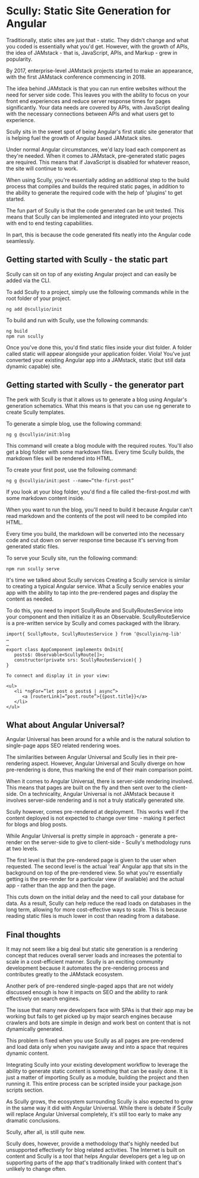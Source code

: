  Scully: Static Site Generation for Angular 
===========================================

Traditionally, static sites are just that - static. They didn't change
and what you coded is essentially what you'd get. However, with the
growth of APIs, the idea of JAMstack - that is, JavaScript, APIs, and
Markup - grew in popularity.

By 2017, enterprise-level JAMstack projects started to make an
appearance, with the first JAMstack conference commencing in 2018.

The idea behind JAMstack is that you can run entire websites without the
need for server side code. This leaves you with the ability to focus on
your front end experiences and reduce server response times for pages
significantly. Your data needs are covered by APIs, with JavaScript
dealing with the necessary connections between APIs and what users get
to experience.

Scully sits in the sweet spot of being Angular's first static site
generator that is helping fuel the growth of Angular based JAMstack
sites.

Under normal Angular circumstances, we'd lazy load each component as
they're needed. When it comes to JAMstack, pre-generated static pages
are required. This means that if JavaScript is disabled for whatever
reason, the site will continue to work.

When using Scully, you're essentially adding an additional step to the
build process that compiles and builds the required static pages, in
addition to the ability to generate the required code with the help of
'plugins' to get started.

The fun part of Scully is that the code generated can be unit tested.
This means that Scully can be implemented and integrated into your
projects with end to end testing capabilities.

In part, this is because the code generated fits neatly into the Angular
code seamlessly.

Getting started with Scully - the static part
---------------------------------------------

Scully can sit on top of any existing Angular project and can easily be
added via the CLI.

To add Scully to a project, simply use the following commands while in
the root folder of your project.

    ng add @scullyio/init

To build and run with Scully, use the following commands:

    ng build
    npm run scully

Once you've done this, you'd find static files inside your dist folder.
A folder called static will appear alongside your application folder.
Viola! You've just converted your existing Angular app into a JAMstack,
static (but still data dynamic capable) site.

Getting started with Scully - the generator part
------------------------------------------------

The perk with Scully is that it allows us to generate a blog using
Angular's generation schematics. What this means is that you can use ng
generate to create Scully templates.

To generate a simple blog, use the following command:

    ng g @scullyio/init:blog

This command will create a blog module with the required routes. You'll
also get a blog folder with some markdown files. Every time Scully
builds, the markdown files will be rendered into HTML.

To create your first post, use the following command:

    ng g @scullyio/init:post --name=”the-first-post”

If you look at your blog folder, you'd find a file called
the-first-post.md with some markdown content inside.

When you want to run the blog, you'll need to build it because Angular
can't read markdown and the contents of the post will need to be
compiled into HTML.

Every time you build, the markdown will be converted into the necessary
code and cut down on server response time because it's serving from
generated static files.

To serve your Scully site, run the following command:

    npm run scully serve

It's time we talked about Scully services Creating a Scully service is
similar to creating a typical Angular service. What a Scully service
enables your app with the ability to tap into the pre-rendered pages and
display the content as needed.

To do this, you need to import ScullyRoute and ScullyRoutesService into
your component and then initialize it as an Observable.
ScullyRouteService is a pre-written service by Scully and comes packaged
with the library.

    import{ ScullyRoute, ScullyRoutesService } from ‘@scullyio/ng-lib'
    …
    …
    export class AppComponent implements OnInit{
       posts$: Observable<ScullyRoute[]>;
       constructor(private srs: ScullyRoutesService){ }
    }

    To connect and display it in your view:

    <ul>
       <li *ngFor=”let post o posts$ | async”>
          <a [routerLink]=”post.route”>{{post.title}}</a>
       </li>
    </ul>

What about Angular Universal?
-----------------------------

Angular Universal has been around for a while and is the natural
solution to single-page apps SEO related rendering woes.

The similarities between Angular Universal and Scully lies in their
pre-rendering aspect. However, Angular Universal and Scully diverge on
how pre-rendering is done, thus marking the end of their main comparison
point.

When it comes to Angular Universal, there is server-side rendering
involved. This means that pages are built on the fly and then sent over
to the client-side. On a technicality, Angular Universal is not JAMstack
because it involves server-side rendering and is not a truly statically
generated site.

Scully however, comes pre-rendered at deployment. This works well if the
content deployed is not expected to change over time - making it perfect
for blogs and blog posts.

While Angular Universal is pretty simple in approach - generate a
pre-render on the server-side to give to client-side - Scully's
methodology runs at two levels.

The first level is that the pre-rendered page is given to the user when
requested. The second level is the actual 'real' Angular app that sits
in the background on top of the pre-rendered view. So what you're
essentially getting is the pre-render for a particular view (if
available) and the actual app - rather than the app and then the page.

This cuts down on the initial delay and the need to call your database
for data. As a result, Scully can help reduce the read loads on
databases in the long term, allowing for more cost-effective ways to
scale. This is because reading static files is much lower in cost than
reading from a database.

Final thoughts
--------------

It may not seem like a big deal but static site generation is a
rendering concept that reduces overall server loads and increases the
potential to scale in a cost-efficient manner. Scully is an exciting
community development because it automates the pre-rendering process and
contributes greatly to the JAMstack ecosystem.

Another perk of pre-rendered single-paged apps that are not widely
discussed enough is how it impacts on SEO and the ability to rank
effectively on search engines.

The issue that many new developers face with SPAs is that their app may
be working but fails to get picked up by major search engines because
crawlers and bots are simple in design and work best on content that is
not dynamically generated.

This problem is fixed when you use Scully as all pages are pre-rendered
and load data only when you navigate away and into a space that requires
dynamic content.

Integrating Scully into your existing development workflow to leverage
the ability to generate static content is something that can be easily
done. It is just a matter of importing Scully as a module, building the
project and then running it. This entire process can be scripted inside
your package.json scripts section.

As Scully grows, the ecosystem surrounding Scully is also expected to
grow in the same way it did with Angular Universal. While there is
debate if Scully will replace Angular Universal completely, it's still
too early to make any dramatic conclusions.

Scully, after all, is still quite new.

Scully does, however, provide a methodology that's highly needed but
unsupported effectively for blog related activities. The Internet is
built on content and Scully is a tool that helps Angular developers get
a leg up on supporting parts of the app that's traditionally linked with
content that's unlikely to change often.
